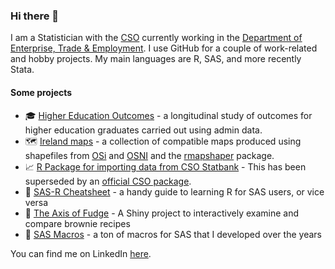 ### Hi there 👋
I am a Statistician with the [CSO](https://www.cso.ie/en/index.html) currently working in the [Department of Enterprise, Trade & Employment](https://enterprise.gov.ie/en/). I use GitHub for a couple of work-related and hobby projects. My main languages are R, SAS, and more recently Stata.

#### Some projects

- 🎓 [Higher Education Outcomes](https://www.cso.ie/en/releasesandpublications/ep/p-heo/highereducationoutcomes-graduationyears2010-2016/) - a longitudinal study of outcomes for higher education graduates carried out using admin data.
- :world_map: [Ireland maps](https://github.com/brendanjodowd/maps) - a collection of compatible maps produced using shapefiles from [OSi](https://data-osi.opendata.arcgis.com/) and [OSNI](https://www.spatialni.gov.uk/) and the [rmapshaper](https://github.com/ateucher/rmapshaper) package.
- 📈 [R Package for importing data from CSO Statbank](https://github.com/brendanjodowd/CSO) - This has been superseded by an [official CSO package](https://cran.r-project.org/web/packages/csodata/index.html).
- 💑 [SAS-R Cheatsheet](https://github.com/brendanjodowd/SAS-R) - a handy guide to learning R for SAS users, or vice versa
- 🍫 [The Axis of Fudge](https://brendanjodowd.shinyapps.io/brownie) - A Shiny project to interactively examine and compare brownie recipes
- 🔧 [SAS Macros](https://github.com/brendanjodowd/SAS) - a ton of macros for SAS that I developed over the years

You can find me on LinkedIn [here](https://www.linkedin.com/in/brendanjodowd/).

<!--
**brendanjodowd/brendanjodowd** is a ✨ _special_ ✨ repository because its `README.md` (this file) appears on your GitHub profile.

Here are some ideas to get you started:

- 🔭 I’m currently working on ...
- 🌱 I’m currently learning ...
- 👯 I’m looking to collaborate on ...
- 🤔 I’m looking for help with ...
- 💬 Ask me about ...
- 📫 How to reach me: ...
- 😄 Pronouns: ...
- ⚡ Fun fact: ...

🔄
-->
